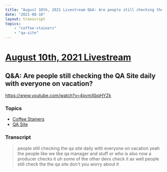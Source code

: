 ```yaml
---
title: "August 10th, 2021 Livestream Q&A: Are people still checking the QA Site daily with everyone on vacation?"
date: "2021-08-10"
layout: transcript
topics:
    - "coffee-stainers"
    - "qa-site"
---
```

# [August 10th, 2021 Livestream](../2021-08-10.md)
## Q&A: Are people still checking the QA Site daily with everyone on vacation?
https://www.youtube.com/watch?v=4pvmXbqHYZk

### Topics
* [Coffee Stainers](../topics/coffee-stainers.md)
* [QA Site](../topics/qa-site.md)

### Transcript

> people still checking the qa site daily with everyone on vacation yeah the people like we like qa manager and stuff or who is also now a producer checks it uh some of the other devs check it as well people still check the the qa site don't you worry about it
